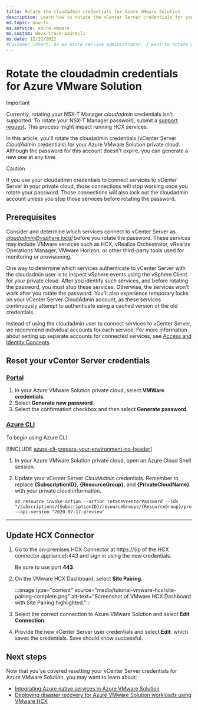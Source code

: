 ```yaml
---
title: Rotate the cloudadmin credentials for Azure VMware Solution
description: Learn how to rotate the vCenter Server credentials for your Azure VMware Solution private cloud. 
ms.topic: how-to
ms.service: azure-vmware
ms.custom: devx-track-azurecli
ms.date: 12/22/2022
#Customer intent: As an Azure service administrator, I want to rotate my cloudadmin credentials so that the HCX Connector has the latest vCenter Server CloudAdmin credentials.
---
```


# Rotate the cloudadmin credentials for Azure VMware Solution

>[!IMPORTANT]
>Currently, rotating your NSX-T Manager *cloudadmin* credentials isn't supported.  To rotate your NSX-T Manager password, submit a [support request](https://rc.portal.azure.com/#create/Microsoft.Support). This process might impact running HCX services.

In this article, you'll rotate the cloudadmin credentials (vCenter Server *CloudAdmin* credentials) for your Azure VMware Solution private cloud.  Although the password for this account doesn't expire, you can generate a new one at any time.

>[!CAUTION]
>If you use your cloudadmin credentials to connect services to vCenter Server in your private cloud, those connections will stop working once you rotate your password. Those connections will also lock out the cloudadmin account unless you stop those services before rotating the password.

## Prerequisites

Consider and determine which services connect to vCenter Server as *cloudadmin@vsphere.local* before you rotate the password. These services may include VMware services such as HCX, vRealize Orchestrator, vRealize Operations Manager, VMware Horizon, or other third-party tools used for monitoring or provisioning. 

One way to determine which services authenticate to vCenter Server with the cloudadmin user is to inspect vSphere events using the vSphere Client for your private cloud. After you identify such services, and before rotating the password, you must stop these services. Otherwise, the services won't work after you rotate the password. You'll also experience temporary locks on your vCenter Server CloudAdmin account, as these services continuously attempt to authenticate using a cached version of the old credentials. 

Instead of using the cloudadmin user to connect services to vCenter Server, we recommend individual accounts for each service. For more information about setting up separate accounts for connected services, see [Access and Identity Concepts](./concepts-identity.md).

## Reset your vCenter Server credentials

### [Portal](#tab/azure-portal)
 
1. In your Azure VMware Solution private cloud, select **VMWare credentials**.
1. Select **Generate new password**.
1. Select the confirmation checkbox and then select **Generate password**.


### [Azure CLI](#tab/azure-cli)

To begin using Azure CLI:

[!INCLUDE [azure-cli-prepare-your-environment-no-header](~/articles/reusable-content/azure-cli/azure-cli-prepare-your-environment-no-header.md)]

1. In your Azure VMware Solution private cloud, open an Azure Cloud Shell session.

2. Update your vCenter Server *CloudAdmin* credentials.  Remember to replace **{SubscriptionID}**, **{ResourceGroup}**, and **{PrivateCloudName}** with your private cloud information. 

   ```azurecli-interactive
   az resource invoke-action --action rotateVcenterPassword --ids "/subscriptions/{SubscriptionID}/resourceGroups/{ResourceGroup}/providers/Microsoft.AVS/privateClouds/{PrivateCloudName}" --api-version "2020-07-17-preview"
   ```


---




 



 

 
## Update HCX Connector 

1. Go to the on-premises HCX Connector at https://{ip of the HCX connector appliance}:443 and sign in using the new credentials.

   Be sure to use port **443**. 

2. On the VMware HCX Dashboard, select **Site Pairing**.
    
   :::image type="content" source="media/tutorial-vmware-hcx/site-pairing-complete.png" alt-text="Screenshot of VMware HCX Dashboard with Site Pairing highlighted.":::
 
3. Select the correct connection to Azure VMware Solution and select **Edit Connection**.
 
4. Provide the new vCenter Server user credentials and select **Edit**, which saves the credentials. Save should show successful.

## Next steps

Now that you've covered resetting your vCenter Server credentials for Azure VMware Solution, you may want to learn about:

- [Integrating Azure native services in Azure VMware Solution](integrate-azure-native-services.md)
- [Deploying disaster recovery for Azure VMware Solution workloads using VMware HCX](deploy-disaster-recovery-using-vmware-hcx.md)


